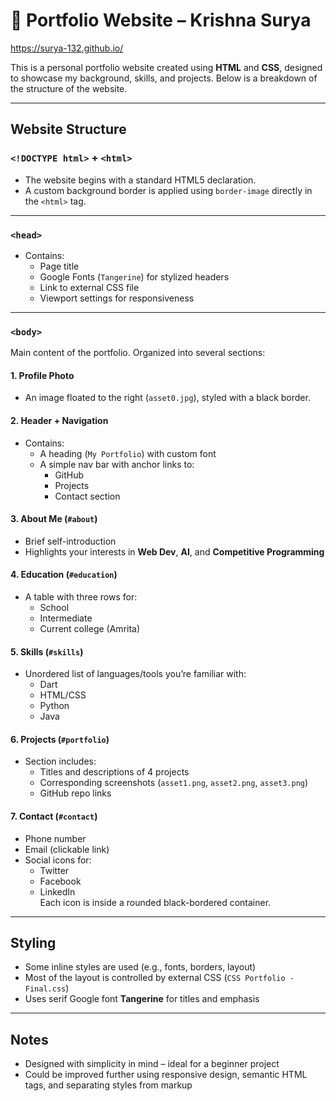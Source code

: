 # 🧾 Portfolio Website – Krishna Surya

https://surya-132.github.io/

This is a personal portfolio website created using **HTML** and **CSS**, designed to showcase my background, skills, and projects. Below is a breakdown of the structure of the website.

---

## Website Structure

### `<!DOCTYPE html>` + `<html>`
- The website begins with a standard HTML5 declaration.
- A custom background border is applied using `border-image` directly in the `<html>` tag.

---

### `<head>`
- Contains:
  - Page title
  - Google Fonts (`Tangerine`) for stylized headers
  - Link to external CSS file
  - Viewport settings for responsiveness

---

### `<body>`
Main content of the portfolio. Organized into several sections:

#### 1. **Profile Photo**
- An image floated to the right (`asset0.jpg`), styled with a black border.

#### 2. **Header + Navigation**
- Contains:
  - A heading (`My Portfolio`) with custom font
  - A simple nav bar with anchor links to:
    - GitHub
    - Projects
    - Contact section

#### 3. **About Me (`#about`)**
- Brief self-introduction
- Highlights your interests in **Web Dev**, **AI**, and **Competitive Programming**

#### 4. **Education (`#education`)**
- A table with three rows for:
  - School
  - Intermediate
  - Current college (Amrita)

#### 5. **Skills (`#skills`)**
- Unordered list of languages/tools you’re familiar with:
  - Dart
  - HTML/CSS
  - Python
  - Java

#### 6. **Projects (`#portfolio`)**
- Section includes:
  - Titles and descriptions of 4 projects
  - Corresponding screenshots (`asset1.png`, `asset2.png`, `asset3.png`)
  - GitHub repo links

#### 7. **Contact (`#contact`)**
- Phone number
- Email (clickable link)
- Social icons for:
  - Twitter
  - Facebook
  - LinkedIn  
  Each icon is inside a rounded black-bordered container.

---

## Styling
- Some inline styles are used (e.g., fonts, borders, layout)
- Most of the layout is controlled by external CSS (`CSS Portfolio - Final.css`)
- Uses serif Google font **Tangerine** for titles and emphasis

---

## Notes
- Designed with simplicity in mind – ideal for a beginner project
- Could be improved further using responsive design, semantic HTML tags, and separating styles from markup

